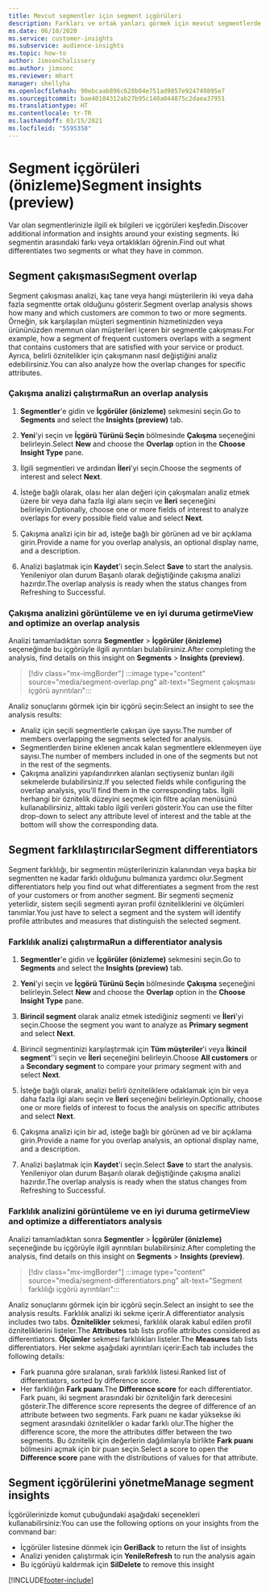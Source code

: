 ```yaml
---
title: Mevcut segmentler için segment içgörüleri
description: Farkları ve ortak yanları görmek için mevcut segmentlerde içgörüler edinin.
ms.date: 06/10/2020
ms.service: customer-insights
ms.subservice: audience-insights
ms.topic: how-to
author: JimsonChalissery
ms.author: jimsonc
ms.reviewer: mhart
manager: shellyha
ms.openlocfilehash: 90ebcaab896c628b04e751ad9857e924749895e7
ms.sourcegitcommit: bae40184312ab27b95c140a044875c2daea37951
ms.translationtype: HT
ms.contentlocale: tr-TR
ms.lasthandoff: 03/15/2021
ms.locfileid: "5595358"
---
```

# <a name="segment-insights-preview"></a><span data-ttu-id="09bb1-103">Segment içgörüleri (önizleme)</span><span class="sxs-lookup"><span data-stu-id="09bb1-103">Segment insights (preview)</span></span>

<span data-ttu-id="09bb1-104">Var olan segmentlerinizle ilgili ek bilgileri ve içgörüleri keşfedin.</span><span class="sxs-lookup"><span data-stu-id="09bb1-104">Discover additional information and insights around your existing segments.</span></span> <span data-ttu-id="09bb1-105">İki segmentin arasındaki farkı veya ortaklıkları öğrenin.</span><span class="sxs-lookup"><span data-stu-id="09bb1-105">Find out what differentiates two segments or what they have in common.</span></span>

## <a name="segment-overlap"></a><span data-ttu-id="09bb1-106">Segment çakışması</span><span class="sxs-lookup"><span data-stu-id="09bb1-106">Segment overlap</span></span>

<span data-ttu-id="09bb1-107">Segment çakışması analizi, kaç tane veya hangi müşterilerin iki veya daha fazla segmentte ortak olduğunu gösterir.</span><span class="sxs-lookup"><span data-stu-id="09bb1-107">Segment overlap analysis shows how many and which customers are common to two or more segments.</span></span> <span data-ttu-id="09bb1-108">Örneğin, sık karşılaşılan müşteri segmentinin hizmetinizden veya ürününüzden memnun olan müşterileri içeren bir segmentle çakışması.</span><span class="sxs-lookup"><span data-stu-id="09bb1-108">For example, how a segment of frequent customers overlaps with a segment that contains customers that are satisfied with your service or product.</span></span>
<span data-ttu-id="09bb1-109">Ayrıca, belirli öznitelikler için çakışmanın nasıl değiştiğini analiz edebilirsiniz.</span><span class="sxs-lookup"><span data-stu-id="09bb1-109">You can also analyze how the overlap changes for specific attributes.</span></span>

### <a name="run-an-overlap-analysis"></a><span data-ttu-id="09bb1-110">Çakışma analizi çalıştırma</span><span class="sxs-lookup"><span data-stu-id="09bb1-110">Run an overlap analysis</span></span>

1. <span data-ttu-id="09bb1-111">**Segmentler**'e gidin ve **İçgörüler (önizleme)** sekmesini seçin.</span><span class="sxs-lookup"><span data-stu-id="09bb1-111">Go to **Segments** and select the **Insights (preview)** tab.</span></span>

1. <span data-ttu-id="09bb1-112">**Yeni**'yi seçin ve **İçgörü Türünü Seçin** bölmesinde **Çakışma** seçeneğini belirleyin.</span><span class="sxs-lookup"><span data-stu-id="09bb1-112">Select **New** and choose the **Overlap** option in the **Choose Insight Type** pane.</span></span>

1. <span data-ttu-id="09bb1-113">İlgili segmentleri ve ardından **İleri**'yi seçin.</span><span class="sxs-lookup"><span data-stu-id="09bb1-113">Choose the segments of interest and select **Next**.</span></span>

1. <span data-ttu-id="09bb1-114">İsteğe bağlı olarak, olası her alan değeri için çakışmaları analiz etmek üzere bir veya daha fazla ilgi alanı seçin ve **İleri** seçeneğini belirleyin.</span><span class="sxs-lookup"><span data-stu-id="09bb1-114">Optionally, choose one or more fields of interest to analyze overlaps for every possible field value and select **Next**.</span></span>

1. <span data-ttu-id="09bb1-115">Çakışma analizi için bir ad, isteğe bağlı bir görünen ad ve bir açıklama girin.</span><span class="sxs-lookup"><span data-stu-id="09bb1-115">Provide a name for you overlap analysis, an optional display name, and a description.</span></span>

1. <span data-ttu-id="09bb1-116">Analizi başlatmak için **Kaydet**'i seçin.</span><span class="sxs-lookup"><span data-stu-id="09bb1-116">Select **Save** to start the analysis.</span></span> <span data-ttu-id="09bb1-117">Yenileniyor olan durum Başarılı olarak değiştiğinde çakışma analizi hazırdır.</span><span class="sxs-lookup"><span data-stu-id="09bb1-117">The overlap analysis is ready when the status changes from Refreshing to Successful.</span></span>

### <a name="view-and-optimize-an-overlap-analysis"></a><span data-ttu-id="09bb1-118">Çakışma analizini görüntüleme ve en iyi duruma getirme</span><span class="sxs-lookup"><span data-stu-id="09bb1-118">View and optimize an overlap analysis</span></span>

<span data-ttu-id="09bb1-119">Analizi tamamladıktan sonra **Segmentler** > **İçgörüler (önizleme)** seçeneğinde bu içgörüyle ilgili ayrıntıları bulabilirsiniz.</span><span class="sxs-lookup"><span data-stu-id="09bb1-119">After completing the analysis, find details on this insight on **Segments** > **Insights (preview)**.</span></span>

> [!div class="mx-imgBorder"]
> :::image type="content" source="media/segment-overlap.png" alt-text="Segment çakışması içgörü ayrıntıları":::

<span data-ttu-id="09bb1-121">Analiz sonuçlarını görmek için bir içgörü seçin:</span><span class="sxs-lookup"><span data-stu-id="09bb1-121">Select an insight to see the analysis results:</span></span>

- <span data-ttu-id="09bb1-122">Analiz için seçili segmentlerle çakışan üye sayısı.</span><span class="sxs-lookup"><span data-stu-id="09bb1-122">The number of members overlapping the segments selected for analysis.</span></span>
- <span data-ttu-id="09bb1-123">Segmentlerden birine eklenen ancak kalan segmentlere eklenmeyen üye sayısı.</span><span class="sxs-lookup"><span data-stu-id="09bb1-123">The number of members included in one of the segments but not in the rest of the segments.</span></span>
- <span data-ttu-id="09bb1-124">Çakışma analizini yapılandırırken alanları seçtiyseniz bunları ilgili sekmelerde bulabilirsiniz.</span><span class="sxs-lookup"><span data-stu-id="09bb1-124">If you selected fields while configuring the overlap analysis, you'll find them in the corresponding tabs.</span></span> <span data-ttu-id="09bb1-125">İlgili herhangi bir öznitelik düzeyini seçmek için filtre açılan menüsünü kullanabilirsiniz, alttaki tablo ilgili verileri gösterir.</span><span class="sxs-lookup"><span data-stu-id="09bb1-125">You can use the filter drop-down to select any attribute level of interest and the table at the bottom will show the corresponding data.</span></span>

## <a name="segment-differentiators"></a><span data-ttu-id="09bb1-126">Segment farklılaştırıcılar</span><span class="sxs-lookup"><span data-stu-id="09bb1-126">Segment differentiators</span></span>

<span data-ttu-id="09bb1-127">Segment farklılığı, bir segmentin müşterilerinizin kalanından veya başka bir segmentten ne kadar farklı olduğunu bulmanıza yardımcı olur.</span><span class="sxs-lookup"><span data-stu-id="09bb1-127">Segment differentiators help you find out what differentiates a segment from the rest of your customers or from another segment.</span></span> <span data-ttu-id="09bb1-128">Bir segmenti seçmeniz yeterlidir, sistem seçili segmenti ayıran profil özniteliklerini ve ölçümleri tanımlar.</span><span class="sxs-lookup"><span data-stu-id="09bb1-128">You just have to select a segment and the system will identify profile attributes and measures that distinguish the selected segment.</span></span>

### <a name="run-a-differentiator-analysis"></a><span data-ttu-id="09bb1-129">Farklılık analizi çalıştırma</span><span class="sxs-lookup"><span data-stu-id="09bb1-129">Run a differentiator analysis</span></span>

1. <span data-ttu-id="09bb1-130">**Segmentler**'e gidin ve **İçgörüler (önizleme)** sekmesini seçin.</span><span class="sxs-lookup"><span data-stu-id="09bb1-130">Go to **Segments** and select the **Insights (preview)** tab.</span></span>

1. <span data-ttu-id="09bb1-131">**Yeni**'yi seçin ve **İçgörü Türünü Seçin** bölmesinde **Çakışma** seçeneğini belirleyin.</span><span class="sxs-lookup"><span data-stu-id="09bb1-131">Select **New** and choose the **Overlap** option in the **Choose Insight Type** pane.</span></span>

1. <span data-ttu-id="09bb1-132">**Birincil segment** olarak analiz etmek istediğiniz segmenti ve **İleri**'yi seçin.</span><span class="sxs-lookup"><span data-stu-id="09bb1-132">Choose the segment you want to analyze as **Primary segment** and select **Next**.</span></span>

1. <span data-ttu-id="09bb1-133">Birincil segmentinizi karşılaştırmak için **Tüm müşteriler**'i veya **İkincil segment**''i seçin ve **İleri** seçeneğini belirleyin.</span><span class="sxs-lookup"><span data-stu-id="09bb1-133">Choose **All customers** or a **Secondary segment** to compare your primary segment with and select **Next**.</span></span>

1. <span data-ttu-id="09bb1-134">İsteğe bağlı olarak, analizi belirli özniteliklere odaklamak için bir veya daha fazla ilgi alanı seçin ve **İleri** seçeneğini belirleyin.</span><span class="sxs-lookup"><span data-stu-id="09bb1-134">Optionally, choose one or more fields of interest to focus the analysis on specific attributes and select **Next**.</span></span>

1. <span data-ttu-id="09bb1-135">Çakışma analizi için bir ad, isteğe bağlı bir görünen ad ve bir açıklama girin.</span><span class="sxs-lookup"><span data-stu-id="09bb1-135">Provide a name for you overlap analysis, an optional display name, and a description.</span></span>

1. <span data-ttu-id="09bb1-136">Analizi başlatmak için **Kaydet**'i seçin.</span><span class="sxs-lookup"><span data-stu-id="09bb1-136">Select **Save** to start the analysis.</span></span> <span data-ttu-id="09bb1-137">Yenileniyor olan durum Başarılı olarak değiştiğinde çakışma analizi hazırdır.</span><span class="sxs-lookup"><span data-stu-id="09bb1-137">The overlap analysis is ready when the status changes from Refreshing to Successful.</span></span>

### <a name="view-and-optimize-a-differentiators-analysis"></a><span data-ttu-id="09bb1-138">Farklılık analizini görüntüleme ve en iyi duruma getirme</span><span class="sxs-lookup"><span data-stu-id="09bb1-138">View and optimize a differentiators analysis</span></span>

<span data-ttu-id="09bb1-139">Analizi tamamladıktan sonra **Segmentler** > **İçgörüler (önizleme)** seçeneğinde bu içgörüyle ilgili ayrıntıları bulabilirsiniz.</span><span class="sxs-lookup"><span data-stu-id="09bb1-139">After completing the analysis, find details on this insight on **Segments** > **Insights (preview)**.</span></span>

> [!div class="mx-imgBorder"]
> :::image type="content" source="media/segment-differentiators.png" alt-text="Segment farklılığı içgörü ayrıntıları":::

<span data-ttu-id="09bb1-141">Analiz sonuçlarını görmek için bir içgörü seçin.</span><span class="sxs-lookup"><span data-stu-id="09bb1-141">Select an insight to see the analysis results.</span></span> <span data-ttu-id="09bb1-142">Farklılık analizi iki sekme içerir.</span><span class="sxs-lookup"><span data-stu-id="09bb1-142">A differentiator analysis includes two tabs.</span></span> <span data-ttu-id="09bb1-143">**Öznitelikler** sekmesi, farklılık olarak kabul edilen profil özniteliklerini listeler.</span><span class="sxs-lookup"><span data-stu-id="09bb1-143">The **Attributes** tab lists profile attributes considered as differentiators.</span></span> <span data-ttu-id="09bb1-144">**Ölçümler** sekmesi farklılıkları listeler.</span><span class="sxs-lookup"><span data-stu-id="09bb1-144">The **Measures** tab lists differentiators.</span></span> <span data-ttu-id="09bb1-145">Her sekme aşağıdaki ayrıntıları içerir:</span><span class="sxs-lookup"><span data-stu-id="09bb1-145">Each tab includes the following details:</span></span>

- <span data-ttu-id="09bb1-146">Fark puanına göre sıralanan, sıralı farklılık listesi.</span><span class="sxs-lookup"><span data-stu-id="09bb1-146">Ranked list of differentiators, sorted by difference score.</span></span>
- <span data-ttu-id="09bb1-147">Her farklılığın **Fark puanı**.</span><span class="sxs-lookup"><span data-stu-id="09bb1-147">The **Difference score** for each differentiator.</span></span> <span data-ttu-id="09bb1-148">Fark puanı, iki segment arasındaki bir özniteliğin fark derecesini gösterir.</span><span class="sxs-lookup"><span data-stu-id="09bb1-148">The difference score represents the degree of difference of an attribute between two segments.</span></span> <span data-ttu-id="09bb1-149">Fark puanı ne kadar yüksekse iki segment arasındaki öznitelikler o kadar farklı olur.</span><span class="sxs-lookup"><span data-stu-id="09bb1-149">The higher the difference score, the more the attributes differ between the two segments.</span></span> <span data-ttu-id="09bb1-150">Bu öznitelik için değerlerin dağılımlarıyla birlikte **Fark puanı** bölmesini açmak için bir puan seçin.</span><span class="sxs-lookup"><span data-stu-id="09bb1-150">Select a score to open the **Difference score** pane with the distributions of values for that attribute.</span></span>

## <a name="manage-segment-insights"></a><span data-ttu-id="09bb1-151">Segment içgörülerini yönetme</span><span class="sxs-lookup"><span data-stu-id="09bb1-151">Manage segment insights</span></span>

<span data-ttu-id="09bb1-152">İçgörülerinizde komut çubuğundaki aşağıdaki seçenekleri kullanabilirsiniz:</span><span class="sxs-lookup"><span data-stu-id="09bb1-152">You can use the following options on your insights from the command bar:</span></span>

- <span data-ttu-id="09bb1-153">İçgörüler listesine dönmek için **Geri**</span><span class="sxs-lookup"><span data-stu-id="09bb1-153">**Back** to return the list of insights</span></span>
- <span data-ttu-id="09bb1-154">Analizi yeniden çalıştırmak için **Yenile**</span><span class="sxs-lookup"><span data-stu-id="09bb1-154">**Refresh** to run the analysis again</span></span>
- <span data-ttu-id="09bb1-155">Bu içgörüyü kaldırmak için **Sil**</span><span class="sxs-lookup"><span data-stu-id="09bb1-155">**Delete** to remove this insight</span></span>


[!INCLUDE[footer-include](../includes/footer-banner.md)]